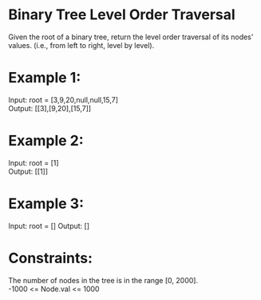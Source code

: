 # Binary Tree Level Order Traversal

Given the root of a binary tree, return the level order traversal of its nodes' values. (i.e., from left to right, level by level).

# Example 1:
Input: root = [3,9,20,null,null,15,7]  
Output: [[3],[9,20],[15,7]]

# Example 2:
Input: root = [1]  
Output: [[1]]

# Example 3:
Input: root = []
Output: []

# Constraints: 
The number of nodes in the tree is in the range [0, 2000].  
-1000 <= Node.val <= 1000